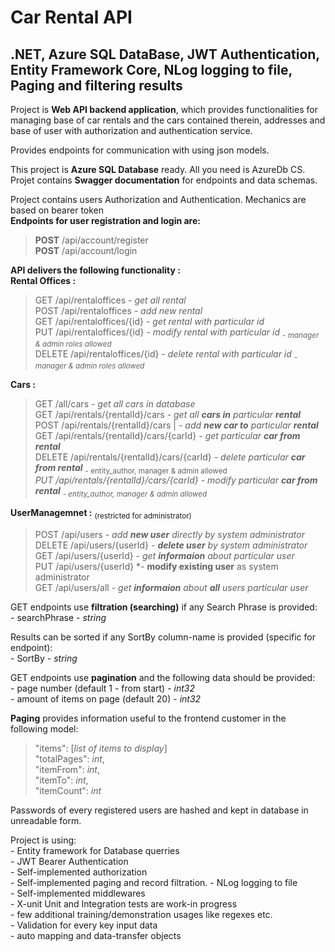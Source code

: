 # Car Rental API
## .NET, Azure SQL DataBase,  JWT Authentication, Entity Framework Core, NLog logging to file, Paging and filtering results

Project is **Web API backend application**, which provides functionalities for managing base of car rentals and the cars contained therein, addresses and base of user with authorization and authentication service.</br>

Provides endpoints for communication with using json models.

This project is **Azure SQL Database** ready. All you need is AzureDb CS.</br>
Projet contains **Swagger documentation** for endpoints and data schemas.</br>

Project contains users Authorization and Authentication. Mechanics are based on bearer token</br>
**Endpoints for user registration and login are:**</br>
>**POST**
/api/account/register</br>
>**POST**
/api/account/login</br>


**API delivers the following functionality :** </br>
**Rental Offices :**
>GET
/api/rentaloffices *- get all rental*</br>
POST
/api/rentaloffices *- add new rental*</br>
GET
/api/rentaloffices/{id} *- get rental with particular id*</br>
PUT
/api/rentaloffices/{id} *- modify rental with particular id   <sub> -  manager & admin roles allowed </sub>*</br> 
DELETE
>/api/rentaloffices/{id} *- delete rental with particular id <sub> -  manager & admin roles allowed </sub>*</br> 

**Cars :**
>GET
/all/cars *- get all cars in database*</br>
 GET /api/rentals/{rentalId}/cars *- get all **cars in** particular **rental***  </br> 
POST /api/rentals/{rentalId}/cars | *- add **new car to** particular **rental***</br>
GET /api/rentals/{rentalId}/cars/{carId} *- get particular **car from rental***</br>
DELETE
/api/rentals/{rentalId}/cars/{carId} *- delete particular **car from rental*** <sub> -  entity_author, manager & admin allowed </sub>*</br> 
PUT
/api/rentals/{rentalId}/cars/{carId} *- modify particular **car from rental*** <sub> -  entity_author, manager & admin allowed </sub>*</br> 


**UserManagemnet :** <sub>(restricted for administrator)</sub>
>POST
/api/users *- add **new user** directly by system administrator*</br> 
DELETE
/api/users/{userId} *- **delete user** by system administrator*</br>
GET
/api/users/{userId} *- get **informaion** about particular user*</br>
PUT
/api/users/{userId} *- **modify existing user** as system administrator</br>
GET
/api/users/all *- get **informaion** about **all** users particular user*</br>

GET endpoints use **filtration (searching)** if any Search Phrase is provided:</br>
\- searchPhrase - *string*

Results can be sorted if any SortBy column-name is provided (specific for endpoint): </br>
\- SortBy - *string*

GET endpoints use **pagination** and the following data should be provided: </br>
\- page number (default 1 - from start) - *int32* </br>
\- amount of items on page (default 20) - *int32*

**Paging** provides information useful to the frontend customer in the following model:</br>
> "items": [*list of items to display*] </br>
> "totalPages": *int*, </br>
> "itemFrom": *int*, </br>
> "itemTo": *int*, </br>
> "itemCount": *int* </br>


Passwords of every registered users are hashed and kept in database in unreadable form.

Project is using: </br>
\- Entity framework for Database querries </br>
\- JWT Bearer Authentication </br>
\- Self-implemented authorization </br>
\- Self-implemented paging and record filtration.
\- NLog logging to file </br>
\- Self-implemented middlewares </br>
\- X-unit Unit and Integration tests are work-in progress </br>
\- few additional training/demonstration usages like regexes etc. </br>
\- Validation for every key input data </br>
\- auto mapping and data-transfer objects
